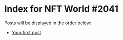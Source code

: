 # Index for NFT World #2041
Posts will be displayed in the order below:

- [Your first post](./001-first.md)


